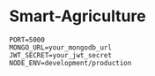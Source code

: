 # Smart-Agriculture

```env
PORT=5000
MONGO_URL=your_mongodb_url
JWT_SECRET=your_jwt_secret
NODE_ENV=development/production
```